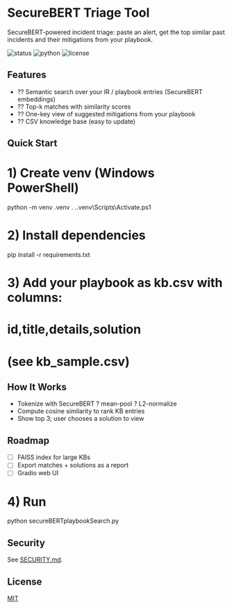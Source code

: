 # SecureBERT Triage Tool

SecureBERT-powered incident triage: paste an alert, get the top similar past incidents and their mitigations from your playbook.

![status](https://img.shields.io/badge/status-active-brightgreen)
![python](https://img.shields.io/badge/python-3.10%2B-blue)
![license](https://img.shields.io/badge/license-MIT-lightgrey)

## Features
- ?? Semantic search over your IR / playbook entries (SecureBERT embeddings)
- ?? Top-k matches with similarity scores
- ?? One-key view of suggested mitigations from your playbook
- ?? CSV knowledge base (easy to update)

## Quick Start
# 1) Create venv (Windows PowerShell)
python -m venv .venv
. .\.venv\Scripts\Activate.ps1

# 2) Install dependencies
pip install -r requirements.txt

# 3) Add your playbook as kb.csv with columns:
#   id,title,details,solution
#   (see kb_sample.csv)

## How It Works
- Tokenize with SecureBERT ? mean-pool ? L2-normalize  
- Compute cosine similarity to rank KB entries  
- Show top 3; user chooses a solution to view

## Roadmap
- [ ] FAISS index for large KBs  
- [ ] Export matches + solutions as a report  
- [ ] Gradio web UI

# 4) Run
python secureBERTplaybookSearch.py

## Security
See [SECURITY.md](SECURITY.md).

## License
[MIT](LICENSE)

